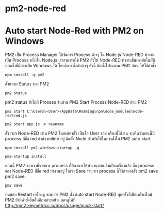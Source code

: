 # pm2-node-red
# Auto start Node-Red with PM2 on Windows
PM2 เป็น Process Manager ใช้จัดการ Process ต่างๆ ใน Node.js
Node-RED ทำงานเป็น Process หนึ่งใน Node.js
เราสามารถใช้ PM2 สั่งให้ Node-RED ทำงานขึ้นเองอัตโนมัติทุกครั้งที่มีการเปิด Windows ได้ โดยมีการตั้งค่าต่างๆ ดังนี้
ติดตั้งโปรแกรม PM2 ก่อน ให้ใช้คำสั่ง

~~~
npm install -g pm2 
~~~

สั่งแสดง Status ของ PM2

~~~
pm2 status
~~~

pm2 status ยังไม่มี Process รันผ่าน PM2
Start Process Node-RED ด้วย PM2

~~~
pm2 start C:\Users\<User>\AppData\Roaming\npm\node_modules\node-red\red.js
~~~

~~~
pm2 start app.js -n newname
~~~

สั่ง run Node-RED ผ่าน PM2 โดยแก้คำสั่ง <User> เป็นชื่อ User ของเครื่องที่ใช้งาน
จะเห็นว่าตอนนี้มี process ที่ชื่อ red กำลัง online อยู่
ติดตั้ง Node สำหรับใช้ในการสั่งให้ PM2 auto start
  
~~~
npm install pm2-windows-startup -g
~~~
  
~~~ 
pm2-startup install
~~~
  
ตอนนี้ PM2 ของเรามีรายการ process ที่ต้องการให้ทำงานตอนเริ่มเปิดเครื่องแล้ว คือ process ของ Node-RED ที่ชื่อ red ทำงานอยู่ ให้เรา Save รายการ process นี้ใว้ด้วยคำสั่ง pm2 save
pm2 save

~~~
pm2 save
~~~
  
ทดสอบ Restart เครื่องดู จะพบว่า PM2 สั่ง auto start Node-RED ทุกครั้งที่เปิดเครื่องใหม่
PM2 ยังมีคำสั่งอื่นอื่นอีกหลายอย่าง ลองดูได้ที่ http://pm2.keymetrics.io/docs/usage/quick-start/
